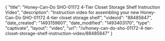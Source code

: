{
    "title": "Honey-Can-Do SHO-01172 4-Tier Closet Storage Shelf Instruction Video",
    "description": "Instruction video for assembling your new Honey-Can-Do SHO-01172 4-tier closet storage shelf",
    "videoid": "88485847",
    "date_created": "1493159601",
    "date_modified": "1493403170",
    "type": "captivate",
    "layout": "video",
    "url": "\/v\/honey-can-do-sho-01172-4-tier-closet-storage-shelf-instruction-video\/88485847"
}